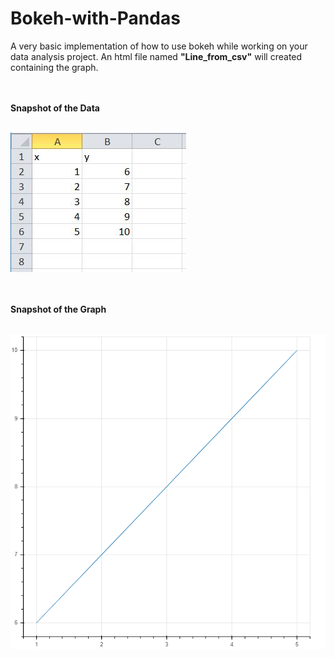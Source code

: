 # Bokeh-with-Pandas
A very basic implementation of how to use bokeh while working on your data analysis project. An html file named **"Line_from_csv"** will created containing the graph.

<br></br>
**Snapshot of the Data**
<br></br>

![Data](bokeh_csv.JPG)

<br></br>
**Snapshot of the Graph**
<br></br>

![Graph](bokeh_plot_pandas.png)
